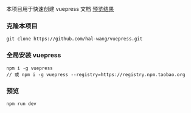 本项目用于快速创建 vuepress 文档
[预览结果](https://hal-wang.github.io/vuepress-pages/)

### 克隆本项目

```
git clone https://github.com/hal-wang/vuepress.git
```

### 全局安装 vuepress

```shell
npm i -g vuepress
// 或 npm i -g vuepress --registry=https://registry.npm.taobao.org
```

### 预览

```shell
npm run dev
```
